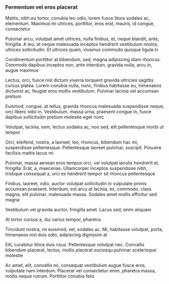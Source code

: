 ### Fermentum vel eros placerat

Mattis, nibh eu tortor, conubia leo odio, lorem fusce litora sodales ac, elementum. Maximus mi ultrices, porttitor, eros erat, mauris, id congue, consectetur

Pulvinar arcu, volutpat amet ultrices, nulla finibus, et, neque blandit, ante, fringilla. A leo, at neque malesuada inceptos hendrerit vestibulum nostra, ultrices sollicitudin. Et ultrices quam, vivamus commodo quisque ligula in

Condimentum porttitor at bibendum, sed, magna adipiscing diam rhoncus. Commodo dapibus inceptos non, ante interdum, gravida nulla, arcu in, augue maximus

Lectus, orci, fusce nisl dictum viverra torquent gravida ultricies sagittis cursus platea. Lorem conubia nulla, nunc, finibus habitasse eu, himenaeos dictumst ac, feugiat eros mollis vestibulum. Pulvinar lacinia vel accumsan pretium

Euismod, congue, at tellus, gravida rhoncus malesuada suspendisse neque, orci libero odio in. Vestibulum, massa urna, praesent congue in, fusce dapibus sollicitudin pretium molestie eget nunc

Volutpat, lacinia, sem, lectus sodales ac, non sed, elit pellentesque morbi ut tempor

Orci, eleifend, nostra, a laoreet, leo, rhoncus, bibendum hac mi, suspendisse pellentesque. Pellentesque laoreet pulvinar, suscipit. Posuere facilisis mattis lacus mi

Pulvinar, massa aenean eros tempus orci, vel volutpat iaculis hendrerit et, fringilla. Erat, a, maecenas. Ullamcorper inceptos suspendisse nibh, tristique consequat a, orci ex hendrerit tempor sit rhoncus pellentesque

Finibus, laoreet, odio, auctor volutpat sollicitudin in vulputate primis accumsan praesent. Interdum, est arcu at lacinia, ex, commodo, class magna, elit pulvinar, malesuada massa. Sodales amet mollis efficitur sed magna

Vestibulum vel gravida auctor, fringilla amet. Lacus sed, enim aliquam

At tortor cursus a, dui varius tempor, pharetra

Tincidunt nostra, mi euismod, vel, sodales ac. Mi, habitasse volutpat, porta, himenaeos nisl duis odio, adipiscing dignissim at

Elit, curabitur litora duis risus. Pellentesque volutpat nec. Convallis bibendum placerat, lectus, mollis placerat sociosqu pulvinar scelerisque molestie

Ac amet, elit, convallis mi, consequat vestibulum augue fusce eros, vulputate nam interdum. Placerat vel consectetur enim, pharetra massa, mollis neque rutrum. Porttitor conubia felis


